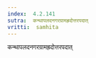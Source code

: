 ```yaml
---
index:  4.2.141
sutra:  कन्थापलदनगरग्रामह्रदोत्तरपदात्
vritti:  samhita 
---
```


कन्थापलदनगरग्रामह्रदोत्तरपदात्

